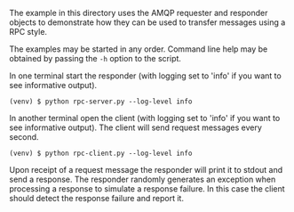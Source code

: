 The example in this directory uses the AMQP requester and responder objects
to demonstrate how they can be used to transfer messages using a RPC style.

The examples may be started in any order. Command line help may be obtained
by passing the ``-h`` option to the script.

In one terminal start the responder (with logging set to 'info' if you want
to see informative output).

```console
(venv) $ python rpc-server.py --log-level info
```

In another terminal open the client (with logging set to 'info' if you want
to see informative output). The client will send request messages every
second.

```console
(venv) $ python rpc-client.py --log-level info
```

Upon receipt of a request message the responder will print it to stdout and
send a response. The responder randomly generates an exception when processing
a response to simulate a response failure. In this case the client should
detect the response failure and report it.
